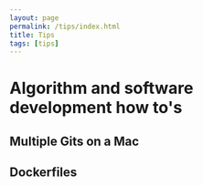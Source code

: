 ```yaml
---
layout: page
permalink: /tips/index.html
title: Tips
tags: [tips]
---
```


# Algorithm and software development how to's

## Multiple Gits on a Mac

## Dockerfiles
